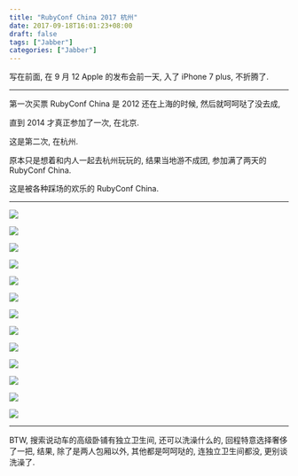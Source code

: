 ```yaml
---
title: "RubyConf China 2017 杭州"
date: 2017-09-18T16:01:23+08:00
draft: false
tags: ["Jabber"]
categories: ["Jabber"]
---
```



写在前面, 在 9 月 12 Apple 的发布会前一天, 入了 iPhone 7 plus, 不折腾了.

----

第一次买票 RubyConf China 是 2012 还在上海的时候, 然后就呵呵哒了没去成,

直到 2014 才真正参加了一次, 在北京.

这是第二次, 在杭州.

原本只是想着和内人一起去杭州玩玩的, 结果当地游不成团, 参加满了两天的 RubyConf China.

这是被各种踩场的欢乐的 RubyConf China.

----

![](http://wx4.sinaimg.cn/mw690/62fdd4d5gy1fjzpcu0z4gj23402c04qr.jpg)

![](http://wx4.sinaimg.cn/mw690/62fdd4d5gy1fjzpcutz2hj216o1kwh28.jpg)

![](http://wx1.sinaimg.cn/mw690/62fdd4d5gy1fjzpcx6ygjj23402c0x6p.jpg)

![](http://wx1.sinaimg.cn/mw690/62fdd4d5gy1fjzpczc8h7j23402c0kjl.jpg)

![](http://wx2.sinaimg.cn/mw690/62fdd4d5gy1fjzpd4rkhwj23402c0kjm.jpg)

![](http://wx2.sinaimg.cn/mw690/62fdd4d5gy1fjzpd82cvxj23402c04qq.jpg)

![](http://wx4.sinaimg.cn/mw690/62fdd4d5gy1fjzpddxgvcj23402c0b2a.jpg)

![](http://wx2.sinaimg.cn/mw690/62fdd4d5gy1fjzpdic3fxj23402c0x6p.jpg)

![](http://wx2.sinaimg.cn/mw690/62fdd4d5gy1fjzpdtmf0ij23402c0u0y.jpg)

![](http://wx2.sinaimg.cn/mw690/62fdd4d5gy1fjzpdwv8ygj23402c0npe.jpg)

![](http://wx4.sinaimg.cn/mw690/62fdd4d5gy1fjzpe0qcrej23402c04qr.jpg)

![](http://wx4.sinaimg.cn/mw690/62fdd4d5gy1fjzpe3sftaj23402c0npe.jpg)

![](http://wx1.sinaimg.cn/mw690/62fdd4d5gy1fjzpdldlr1j22c03407wi.jpg)

----

BTW, 搜索说动车的高级卧铺有独立卫生间,  还可以洗澡什么的,  回程特意选择奢侈了一把,  结果,  除了是两人包厢以外,  其他都是呵呵哒的,  连独立卫生间都没,  更别谈洗澡了.